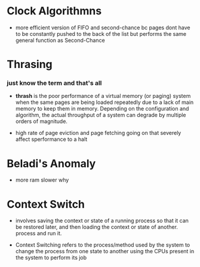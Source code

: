 # Clock Algorithmns

*  more efficient version of FIFO and second-chance bc pages dont have to be constantly pushed to the back of the list but performs the same general function as Second-Chance

# Thrasing
### just know the term and that's all

* **thrash** is the poor performance of a virtual memory (or paging) system when the same pages are being loaded repeatedly due to a lack of main memory to keep them in memory. Depending on the configuration and algorithm, the actual throughput of a system can degrade by multiple orders of magnitude.

* high rate of page eviction and page fetching going on that severely affect sperformance to a halt

# Beladi's Anomaly
* more ram slower why 

# Context Switch
*  involves saving the context or state of a running process so that it can be restored later, and then loading the context or state of another. process and run it.

* Context Switching refers to the process/method used by the system to change the process from one state to another using the CPUs present in the system to perform its job

